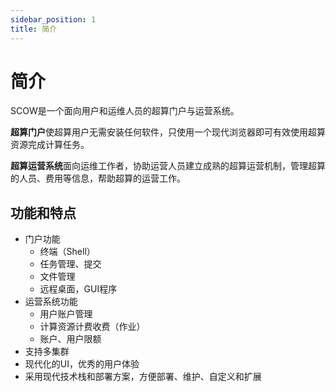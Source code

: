 ```yaml
---
sidebar_position: 1
title: 简介
---
```


# 简介

SCOW是一个面向用户和运维人员的超算门户与运营系统。

**超算门户**使超算用户无需安装任何软件，只使用一个现代浏览器即可有效使用超算资源完成计算任务。

**超算运营系统**面向运维工作者，协助运营人员建立成熟的超算运营机制，管理超算的人员、费用等信息，帮助超算的运营工作。

## 功能和特点

- 门户功能
    - 终端（Shell）
    - 任务管理、提交
    - 文件管理
    - 远程桌面，GUI程序
- 运营系统功能
    - 用户账户管理
    - 计算资源计费收费（作业）
    - 账户、用户限额
- 支持多集群
- 现代化的UI，优秀的用户体验
- 采用现代技术栈和部署方案，方便部署、维护、自定义和扩展


